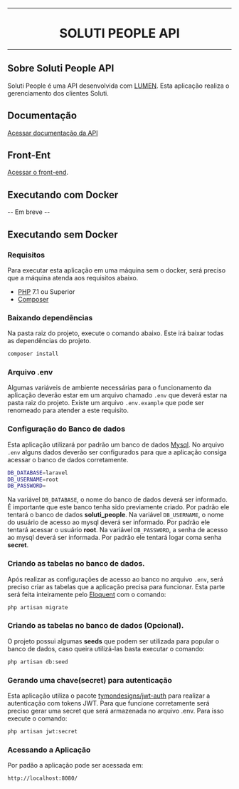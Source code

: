 <hr>
<h1 align=center>SOLUTI PEOPLE API</h1>
<hr>

## Sobre Soluti People API
Soluti People é uma API desenvolvida com [LUMEN](https://lumen.laravel.com/).
Esta aplicação realiza o gerenciamento dos clientes Soluti.

## Documentação
[Acessar documentação da API](https://app.swaggerhub.com/apis-docs/devmatheuscaetano/SolutiPeople/1.0.0#/)


## Front-Ent
[Acessar o front-end](https://github.com/CaetanoMatheus/Soluti-People).

## Executando com  Docker
-- Em breve --

## Executando sem Docker
### Requisitos
Para executar esta aplicação em uma máquina sem o docker, será preciso que a máquina atenda aos requisitos abaixo.

- [PHP](https://www.php.net/) 7.1 ou Superior
- [Composer](https://getcomposer.org/)

### Baixando dependências
Na pasta raiz do projeto, execute o comando abaixo. Este irá baixar todas as dependências do projeto.
```sh
composer install
```

### Arquivo .env
Algumas variáveis de ambiente necessárias para o funcionamento da aplicação deverão estar em um arquivo chamado ```.env``` que deverá estar na pasta raiz do projeto.
Existe um arquivo ```.env.example``` que pode ser renomeado para atender a este requisito.

### Configuração do Banco de dados
Esta aplicação utilizará por padrão um banco de dados [Mysql](https://www.mysql.com/).
No arquivo ``` .env ``` alguns dados deverão ser configurados para que a aplicação consiga acessar o banco de dados corretamente.
```sh
DB_DATABASE=laravel
DB_USERNAME=root
DB_PASSWORD=
```
Na variável ``` DB_DATABASE ```, o nome do banco de dados deverá ser informado. É importante que este banco tenha sido previamente criado. Por padrão ele tentará o banco de dados **soluti_people**.
Na variável ``` DB_USERNAME ```, o nome do usuário de acesso ao mysql deverá ser informado. Por padrão ele tentará acessar o usuário **root**.
Na variável ``` DB_PASSWORD ```, a senha de acesso ao mysql deverá ser informada. Por padrão ele tentará logar coma senha **secret**.

### Criando as tabelas no banco de dados.
Após realizar as configurações de acesso ao banco no arquivo ``` .env ```, será preciso criar as tabelas que a aplicação precisa para funcionar.
Esta parte será feita inteiramente pelo [Eloquent](https://laravel.com/docs/5.0/eloquent) com o comando:
```sh
php artisan migrate
```

### Criando as tabelas no banco de dados (Opcional).
O projeto possui algumas **seeds** que podem ser utilizada para popular o banco de dados, caso queira utilizá-las basta executar o comando:
```sh
php artisan db:seed
```

### Gerando uma chave(secret) para autenticação
Esta aplicação utiliza o pacote [tymondesigns/jwt-auth](https://github.com/tymondesigns/jwt-auth) para realizar a autenticação com tokens JWT.
Para que funcione corretamente será preciso gerar uma secret que será armazenada no arquivo .env. Para isso execute o comando:
```sh
php artisan jwt:secret
```

### Acessando a Aplicação
Por padão a aplicação pode ser acessada em:
```sh
http://localhost:8080/
```
